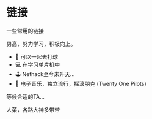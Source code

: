 # 链接
一些常用的链接

男高，努力学习，积极向上。

- 🏀 可以一起去打球
- 💻️ 在学习单片机中
- 🕹️ Nethack至今未升天...
- 🎵 电子音乐，独立流行，摇滚朋克 (Twenty One Pilots)

等候合适的TA...

人菜，各路大神多带带

